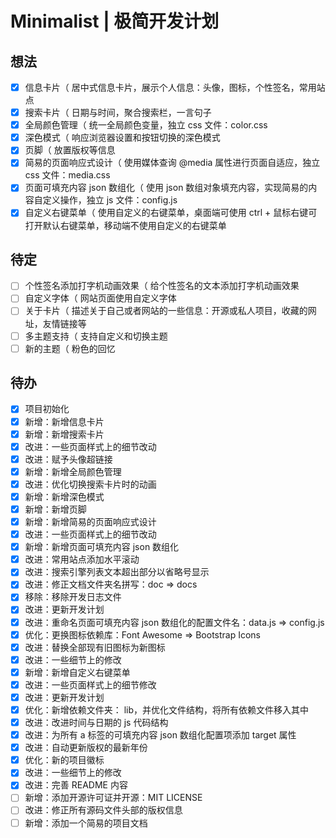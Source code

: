 <!-- Copyright © 2021 Cai Hai. All Rights Reserved. -->

# Minimalist | 极简开发计划

## 想法

- [x] 信息卡片（ 居中式信息卡片，展示个人信息：头像，图标，个性签名，常用站点
- [x] 搜索卡片（ 日期与时间，聚合搜索栏，一言句子
- [x] 全局颜色管理（ 统一全局颜色变量，独立 css 文件：color.css
- [x] 深色模式（ 响应浏览器设置和按钮切换的深色模式
- [x] 页脚（ 放置版权等信息
- [x] 简易的页面响应式设计（ 使用媒体查询 @media 属性进行页面自适应，独立 css 文件：media.css
- [x] 页面可填充内容 json 数组化（ 使用 json 数组对象填充内容，实现简易的内容自定义操作，独立 js 文件：config.js
- [x] 自定义右键菜单（ 使用自定义的右键菜单，桌面端可使用 ctrl + 鼠标右键可打开默认右键菜单，移动端不使用自定义的右键菜单

## 待定

- [ ] 个性签名添加打字机动画效果（ 给个性签名的文本添加打字机动画效果
- [ ] 自定义字体（ 网站页面使用自定义字体
- [ ] 关于卡片（ 描述关于自己或者网站的一些信息：开源或私人项目，收藏的网址，友情链接等
- [ ] 多主题支持（ 支持自定义和切换主题
- [ ] 新的主题（ 粉色的回忆

## 待办

- [x] 项目初始化
- [x] 新增：新增信息卡片
- [x] 新增：新增搜索卡片
- [x] 改进：一些页面样式上的细节改动
- [x] 改进：赋予头像超链接
- [x] 新增：新增全局颜色管理
- [x] 改进：优化切换搜索卡片时的动画
- [x] 新增：新增深色模式
- [x] 新增：新增页脚
- [x] 新增：新增简易的页面响应式设计
- [x] 改进：一些页面样式上的细节改动
- [x] 新增：新增页面可填充内容 json 数组化
- [x] 改进：常用站点添加水平滚动
- [x] 改进：搜索引擎列表文本超出部分以省略号显示
- [x] 改进：修正文档文件夹名拼写：doc => docs
- [x] 移除：移除开发日志文件
- [x] 改进：更新开发计划
- [x] 改进：重命名页面可填充内容 json 数组化的配置文件名：data.js => config.js
- [x] 优化：更换图标依赖库：Font Awesome => Bootstrap Icons
- [x] 改进：替换全部现有旧图标为新图标
- [x] 改进：一些细节上的修改
- [x] 新增：新增自定义右键菜单
- [x] 改进：一些页面样式上的细节修改
- [x] 改进：更新开发计划
- [x] 优化：新增依赖文件夹： lib，并优化文件结构，将所有依赖文件移入其中
- [x] 改进：改进时间与日期的 js 代码结构
- [x] 改进：为所有 a 标签的可填充内容 json 数组化配置项添加 target 属性
- [x] 改进：自动更新版权的最新年份
- [x] 优化：新的项目徽标
- [x] 改进：一些细节上的修改
- [x] 改进：完善 README 内容
- [ ] 新增：添加开源许可证并开源：MIT LICENSE
- [ ] 改进：修正所有源码文件头部的版权信息
- [ ] 新增：添加一个简易的项目文档

